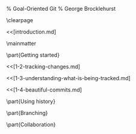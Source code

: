 % Goal-Oriented Git
% George Brocklehurst

\clearpage

<<[introduction.md]

\mainmatter

\part{Getting started}

<<[1-2-tracking-changes.md]

<<[1-3-understanding-what-is-being-tracked.md]

<<[1-4-beautiful-commits.md]

\part{Using history}

\part{Branching}

\part{Collaboration}
